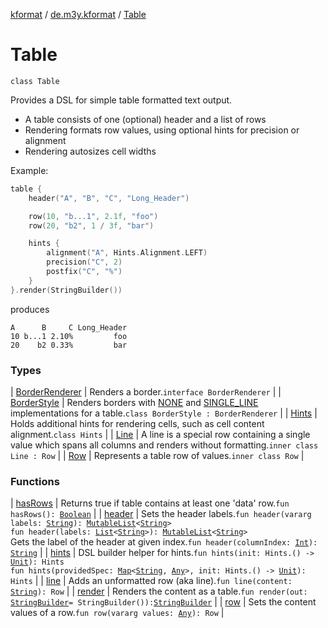 [kformat](../../index.md) / [de.m3y.kformat](../index.md) / [Table](./index.md)

# Table

`class Table`

Provides a DSL for simple table formatted text output.

* A table consists of one (optional) header and a list of rows
* Rendering formats row values, using optional hints for precision or alignment
* Rendering autosizes cell widths

Example:

``` kotlin
table {
    header("A", "B", "C", "Long_Header")

    row(10, "b...1", 2.1f, "foo")
    row(20, "b2", 1 / 3f, "bar")

    hints {
        alignment("A", Hints.Alignment.LEFT)
        precision("C", 2)
        postfix("C", "%")
    }
}.render(StringBuilder())
```

produces

```
A      B     C Long_Header
10 b...1 2.10%         foo
20    b2 0.33%         bar
```

### Types

| [BorderRenderer](-border-renderer/index.md) | Renders a border.`interface BorderRenderer` |
| [BorderStyle](-border-style/index.md) | Renders borders with [NONE](-border-style/-n-o-n-e.md) and [SINGLE_LINE](-border-style/-s-i-n-g-l-e_-l-i-n-e.md) implementations for a table.`class BorderStyle : BorderRenderer` |
| [Hints](-hints/index.md) | Holds additional hints for rendering cells, such as cell content alignment.`class Hints` |
| [Line](-line/index.md) | A line is a special row containing a single value which spans all columns and renders without formatting.`inner class Line : Row` |
| [Row](-row/index.md) | Represents a table row of values.`inner class Row` |

### Functions

| [hasRows](has-rows.md) | Returns true if table contains at least one 'data' row.`fun hasRows(): `[`Boolean`](https://kotlinlang.org/api/latest/jvm/stdlib/kotlin/-boolean/index.html) |
| [header](header.md) | Sets the header labels.`fun header(vararg labels: `[`String`](https://kotlinlang.org/api/latest/jvm/stdlib/kotlin/-string/index.html)`): `[`MutableList`](https://kotlinlang.org/api/latest/jvm/stdlib/kotlin.collections/-mutable-list/index.html)`<`[`String`](https://kotlinlang.org/api/latest/jvm/stdlib/kotlin/-string/index.html)`>`<br>`fun header(labels: `[`List`](https://kotlinlang.org/api/latest/jvm/stdlib/kotlin.collections/-list/index.html)`<`[`String`](https://kotlinlang.org/api/latest/jvm/stdlib/kotlin/-string/index.html)`>): `[`MutableList`](https://kotlinlang.org/api/latest/jvm/stdlib/kotlin.collections/-mutable-list/index.html)`<`[`String`](https://kotlinlang.org/api/latest/jvm/stdlib/kotlin/-string/index.html)`>`<br>Gets the label of the header at given index.`fun header(columnIndex: `[`Int`](https://kotlinlang.org/api/latest/jvm/stdlib/kotlin/-int/index.html)`): `[`String`](https://kotlinlang.org/api/latest/jvm/stdlib/kotlin/-string/index.html) |
| [hints](hints.md) | DSL builder helper for hints.`fun hints(init: Hints.() -> `[`Unit`](https://kotlinlang.org/api/latest/jvm/stdlib/kotlin/-unit/index.html)`): Hints`<br>`fun hints(providedSpec: `[`Map`](https://kotlinlang.org/api/latest/jvm/stdlib/kotlin.collections/-map/index.html)`<`[`String`](https://kotlinlang.org/api/latest/jvm/stdlib/kotlin/-string/index.html)`, `[`Any`](https://kotlinlang.org/api/latest/jvm/stdlib/kotlin/-any/index.html)`>, init: Hints.() -> `[`Unit`](https://kotlinlang.org/api/latest/jvm/stdlib/kotlin/-unit/index.html)`): Hints` |
| [line](line.md) | Adds an unformatted row (aka line).`fun line(content: `[`String`](https://kotlinlang.org/api/latest/jvm/stdlib/kotlin/-string/index.html)`): Row` |
| [render](render.md) | Renders the content as a table.`fun render(out: `[`StringBuilder`](https://kotlinlang.org/api/latest/jvm/stdlib/kotlin.text/-string-builder/index.html)` = StringBuilder()): `[`StringBuilder`](https://kotlinlang.org/api/latest/jvm/stdlib/kotlin.text/-string-builder/index.html) |
| [row](row.md) | Sets the content values of a row.`fun row(vararg values: `[`Any`](https://kotlinlang.org/api/latest/jvm/stdlib/kotlin/-any/index.html)`): Row` |

